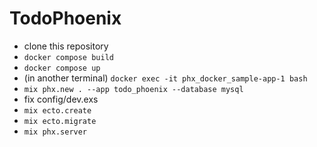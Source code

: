 # TodoPhoenix

- clone this repository
- `docker compose build`
- `docker compose up`
- (in another terminal) `docker exec -it phx_docker_sample-app-1 bash`
- `mix phx.new . --app todo_phoenix --database mysql`
- fix config/dev.exs
- `mix ecto.create`
- `mix ecto.migrate`
- `mix phx.server`
